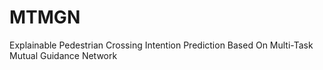 # MTMGN
Explainable Pedestrian Crossing Intention Prediction Based On Multi-Task Mutual Guidance Network
